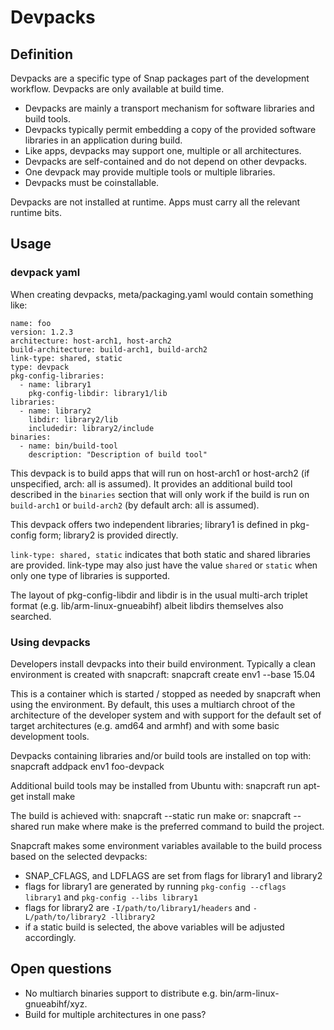 # Devpacks
## Definition
Devpacks are a specific type of Snap packages part of the development
workflow. Devpacks are only available at build time.

* Devpacks are mainly a transport mechanism for software libraries and build
  tools.
* Devpacks typically permit embedding a copy of the provided software
  libraries in an application during build.
* Like apps, devpacks may support one, multiple or all architectures.
* Devpacks are self-contained and do not depend on other devpacks.
* One devpack may provide multiple tools or multiple libraries.
* Devpacks must be coinstallable.

Devpacks are not installed at runtime. Apps must carry all the relevant
runtime bits.

## Usage
### devpack yaml

When creating devpacks, meta/packaging.yaml would contain something like:

    name: foo
    version: 1.2.3
    architecture: host-arch1, host-arch2
    build-architecture: build-arch1, build-arch2
    link-type: shared, static
    type: devpack
    pkg-config-libraries:
      - name: library1
        pkg-config-libdir: library1/lib
    libraries:
      - name: library2
        libdir: library2/lib
        includedir: library2/include
    binaries:
      - name: bin/build-tool
        description: "Description of build tool"

This devpack is to build apps that will run on host-arch1 or host-arch2 (if
unspecified, arch: all is assumed). It provides an additional build tool
described in the `binaries` section that will only work if the build is run
on `build-arch1` or `build-arch2` (by default arch: all is assumed).

This devpack offers two independent libraries; library1 is defined in
pkg-config form; library2 is provided directly.

`link-type: shared, static` indicates that both static and shared libraries
are provided. link-type may also just have the value `shared` or
`static` when only one type of libraries is supported.

The layout of pkg-config-libdir and libdir is in the usual multi-arch triplet
format (e.g. lib/arm-linux-gnueabihf) albeit libdirs themselves also searched.

### Using devpacks

Developers install devpacks into their build environment. Typically a clean
environment is created with snapcraft:
    snapcraft create env1 --base 15.04

This is a container which is started / stopped as needed by snapcraft when
using the environment. By default, this uses a multiarch chroot of the
architecture of the developer system and with support for the default set of
target architectures (e.g. amd64 and armhf) and with some basic development
tools.

Devpacks containing libraries and/or build tools are installed on top with:
    snapcraft addpack env1 foo-devpack

Additional build tools may be installed from Ubuntu with:
    snapcraft run apt-get install make

The build is achieved with:
    snapcraft --static run make
or:
    snapcraft --shared run make
where make is the preferred command to build the project.

Snapcraft makes some environment variables available to the build process
based on the selected devpacks:

* SNAP_CFLAGS, and LDFLAGS are set from flags for library1 and library2
* flags for library1 are generated by running `pkg-config
  --cflags library1` and `pkg-config --libs library1`
* flags for library2 are `-I/path/to/library1/headers` and `-L/path/to/library2
  -llibrary2`
* if a static build is selected, the above variables will be adjusted
  accordingly.

## Open questions

* No multiarch binaries support to distribute e.g. bin/arm-linux-gnueabihf/xyz.
* Build for multiple architectures in one pass?

